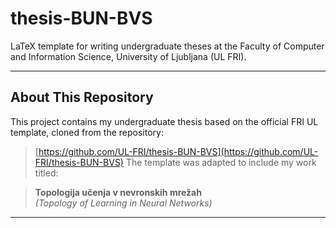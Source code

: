 # thesis-BUN-BVS

LaTeX template for writing undergraduate theses at the Faculty of Computer and Information Science, University of Ljubljana (UL FRI).

---

## About This Repository

This project contains my undergraduate thesis based on the official FRI UL template, cloned from the repository:

> [https://github.com/UL-FRI/thesis-BUN-BVS](https://github.com/UL-FRI/thesis-BUN-BVS)
The template was adapted to include my work titled:

> **Topologija učenja v nevronskih mrežah**  
> *(Topology of Learning in Neural Networks)*

---